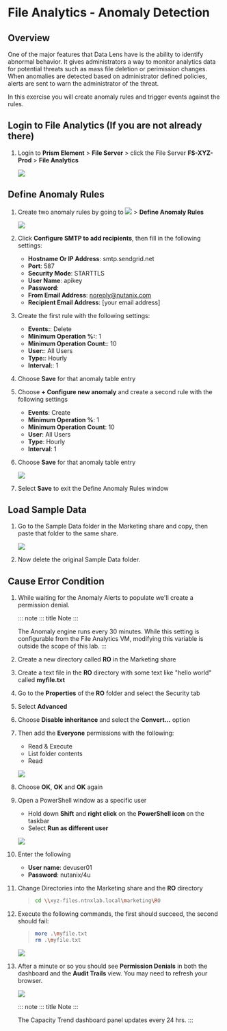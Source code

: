 # File Analytics - Anomaly Detection

## Overview

One of the major features that Data Lens have is the ability to identify abnormal behavior. It gives administrators a way to monitor analytics data for potential threats such as mass file deletion or perimission changes. When anomalies are detected based on administrator defined policies, alerts are sent to warn the administrator of the threat.

In this exercise you will create anomaly rules and trigger events against the rules.

## Login to File Analytics (If you are not already there)

1.  Login to **Prism Element** \> **File Server** \> click the File Server **FS-XYZ-Prod** > **File Analytics**

    ![](images/1.png)

## Define Anomaly Rules

1.  Create two anomaly rules by going to ![](images/gear.png) > **Define Anomaly Rules** 

    ![](images/39.png)

2.  Click **Configure SMTP to add recipients**, then fill in the following settings:
    -   **Hostname Or IP Address**: smtp.sendgrid.net
    -   **Port**: 587
    -   **Security Mode**: STARTTLS
    -   **User Name**: apikey
    -   **Password**: 
    -   **From Email Address**: noreply@nutanix.com
    -   **Recipient Email Address**: [your email address]


3.  Create the first rule with the following settings:

    -   **Events:**: Delete
    -   **Minimum Operation %:**: 1
    -   **Minimum Operation Count:**: 10
    -   **User:**: All Users
    -   **Type:**: Hourly
    -   **Interval:**: 1

4.  Choose **Save** for that anomaly table entry

5.  Choose **+ Configure new anomaly** and create a second rule with the
    following settings

    -   **Events**: Create
    -   **Minimum Operation %**: 1
    -   **Minimum Operation Count**: 10
    -   **User**: All Users
    -   **Type**: Hourly
    -   **Interval**: 1

6.  Choose **Save** for that anomaly table entry

    ![](images/40.png)

7.  Select **Save** to exit the Define Anomaly Rules window

## Load Sample Data

1.  Go to the Sample Data folder in the Marketing share and copy, then
    paste that folder to the same share.

    ![](images/42.png)

2.  Now delete the original Sample Data folder.

## Cause Error Condition

1.  While waiting for the Anomaly Alerts to populate we'll create a
    permission denial.

    ::: note
    ::: title
    Note
    :::

    The Anomaly engine runs every 30 minutes. While this setting is
    configurable from the File Analytics VM, modifying this variable is
    outside the scope of this lab.
    :::

2.  Create a new directory called **RO** in the Marketing share

3.  Create a text file in the **RO** directory with some text like
    "hello world" called **myfile.txt**

4.  Go to the **Properties** of the **RO** folder and select the
    Security tab

5.  Select **Advanced**

6.  Choose **Disable inheritance** and select the **Convert...** option

7.  Then add the **Everyone** permissions with the following:

    -   Read & Execute
    -   List folder contents
    -   Read

    ![](images/43.png)

8.  Choose **OK**, **OK** and **OK** again

9.  Open a PowerShell window as a specific user

    -   Hold down **Shift** and **right click** on the **PowerShell
        icon** on the taskbar
    -   Select **Run as different user**

    ![](images/44.png)

10. Enter the following

    -   **User name**: devuser01
    -   **Password**: nutanix/4u

11. Change Directories into the Marketing share and the **RO** directory

    > ``` bash
    > cd \\xyz-files.ntnxlab.local\marketing\RO
    > ```

12. Execute the following commands, the first should succeed, the second
    should fail:

    > ``` bash
    > more .\myfile.txt
    > rm .\myfile.txt
    > ```

    ![](images/45.png)

13. After a minute or so you should see **Permission Denials** in both
    the dashboard and the **Audit Trails** view. You may need to refresh
    your browser.

    ![](images/46.png)

    ::: note
    ::: title
    Note
    :::

    The Capacity Trend dashboard panel updates every 24 hrs.
    :::
